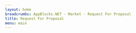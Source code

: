 ```yaml
---
layout: home 
breadcrumbs: AppBlocks.NET - Market - Request For Proposal
title: Request For Proposal
menu: main
---
```

